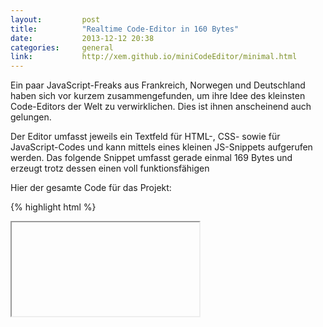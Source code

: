 ```yaml
---
layout:         post
title:          "Realtime Code-Editor in 160 Bytes"
date:           2013-12-12 20:38
categories:     general
link:           http://xem.github.io/miniCodeEditor/minimal.html
---
```


Ein paar JavaScript-Freaks aus Frankreich, Norwegen und Deutschland haben sich vor kurzem zusammengefunden, um ihre Idee des kleinsten Code-Editors der Welt zu verwirklichen. Dies ist ihnen anscheinend auch gelungen.

Der Editor umfasst jeweils ein Textfeld für HTML-, CSS- sowie für JavaScript-Codes und kann mittels eines kleinen JS-Snippets aufgerufen werden. Das folgende Snippet umfasst gerade einmal 169 Bytes und erzeugt trotz dessen einen voll funktionsfähigen

Hier der gesamte Code für das Projekt:

{% highlight html %}
<body oninput='e.firstChild.srcdoc=t2[v="value"]+"<script>"+t0[v]+"</script><style>"+t1[v]'onload='for(i=3;i--;)e.innerHTML+="<textarea id=t"+i+" rows=9>"'id=e><iframe>
{% endhighlight %}

Auf der [Homepage][1] des Projekts kann nach außerdem noch zwischen zwei weiteren Ausführungen gewählt werden, die dann je nach Variation auch die Möglichkeit bieten, die erzeugten Outputs mittels einer URL zu teilen.

Hierfür ist (wie sich einige unter euch jetzt denken werden) keine Datenbank nötig. Warum? - Ganz einfach: Die eingegebenen HTML-, JS- und CSS-Codes werden formatiert und direkt in der URL gesichert.

Wer möchte kann sich dann auch noch aus 6 verschiedenen Anordnungen der einzelnen Textboxen wählen. Andernfalls können alle Teile des Editors natürlich mittels CSS nach Wunsch designtechnisch angepasst werden.

[1]: {{ page.link }}